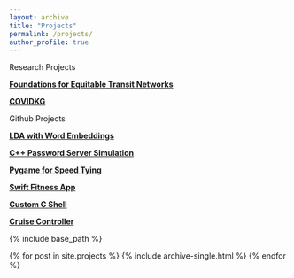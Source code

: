 ```yaml
---
layout: archive
title: "Projects"
permalink: /projects/
author_profile: true
---
```


Research Projects

[**Foundations for Equitable Transit Networks**](https://arxiv.org/pdf/2212.12007.pdf)

[**COVIDKG**](http://covidkg.org/)

Github Projects

[**LDA with Word Embeddings**](https://github.com/sophiepavia/ML-Project)

[**C++ Password Server Simulation**](https://github.com/sophiepavia/passserver)

[**Pygame for Speed Tying**](https://github.com/sophiepavia/speedyfingers)

[**Swift Fitness App**](https://github.com/sophiepavia/fitnessapp)

[**Custom C Shell**](https://github.com/sophiepavia/project1)

[**Cruise Controller**](https://github.com/sophiepavia/cruise_control)

{% include base_path %}


{% for post in site.projects %}
  {% include archive-single.html %}
{% endfor %}


